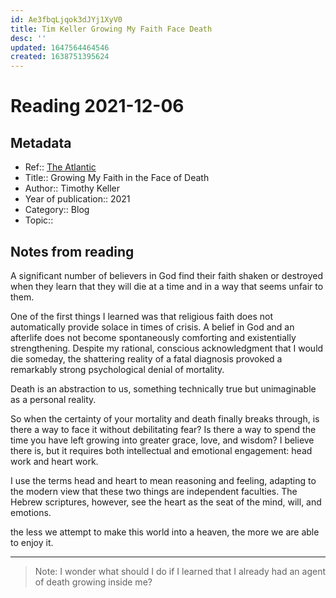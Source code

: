 ```yaml
---
id: Ae3fbqLjqok3dJYj1XyV0
title: Tim Keller Growing My Faith Face Death
desc: ''
updated: 1647564464546
created: 1638751395624
---
```

# Reading 2021-12-06

## Metadata

- Ref:: [The Atlantic](https://www.theatlantic.com/ideas/archive/2021/03/tim-keller-growing-my-faith-face-death/618219/)
- Title:: Growing My Faith in the Face of Death
- Author:: Timothy Keller
- Year of publication:: 2021
- Category:: Blog
- Topic:: 

## Notes from reading

A significant number of believers in God find their faith shaken or destroyed when they learn that they will die at a time and in a way that seems unfair to them.

One of the first things I learned was that religious faith does not automatically provide solace in times of crisis. A belief in God and an afterlife does not become spontaneously comforting and existentially strengthening. Despite my rational, conscious acknowledgment that I would die someday, the shattering reality of a fatal diagnosis provoked a remarkably strong psychological denial of mortality.

Death is an abstraction to us, something technically true but unimaginable as a personal reality.

So when the certainty of your mortality and death finally breaks through, is there a way to face it without debilitating fear? Is there a way to spend the time you have left growing into greater grace, love, and wisdom? I believe there is, but it requires both intellectual and emotional engagement: head work and heart work.

I use the terms head and heart to mean reasoning and feeling, adapting to the modern view that these two things are independent faculties. The Hebrew scriptures, however, see the heart as the seat of the mind, will, and emotions.

the less we attempt to make this world into a heaven, the more we are able to enjoy it.

---
> Note: I wonder what should I do if I learned that I already had an agent of death growing inside me?
